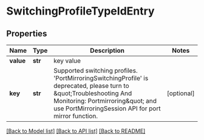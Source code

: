 # SwitchingProfileTypeIdEntry

## Properties
Name | Type | Description | Notes
------------ | ------------- | ------------- | -------------
**value** | **str** | key value | 
**key** | **str** | Supported switching profiles. &#x27;PortMirroringSwitchingProfile&#x27; is deprecated, please turn to \&quot;Troubleshooting And Monitoring: Portmirroring\&quot; and use PortMirroringSession API for port mirror function.  | [optional] 

[[Back to Model list]](../README.md#documentation-for-models) [[Back to API list]](../README.md#documentation-for-api-endpoints) [[Back to README]](../README.md)

